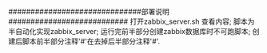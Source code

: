 ##############################部署说明###########################
打开zabbix_server.sh 查看内容;
脚本为半自动化实现zabbix_server;
运行完前半部分创建zabbix数据库时不可跑脚本;
创建后脚本前半部分注释'#'在去掉后半部分注释'#'.
